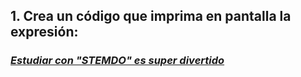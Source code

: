 ## 1. Crea un código que imprima en pantalla la expresión: 
### <u>*Estudiar con "STEMDO" es super divertido*</u>
